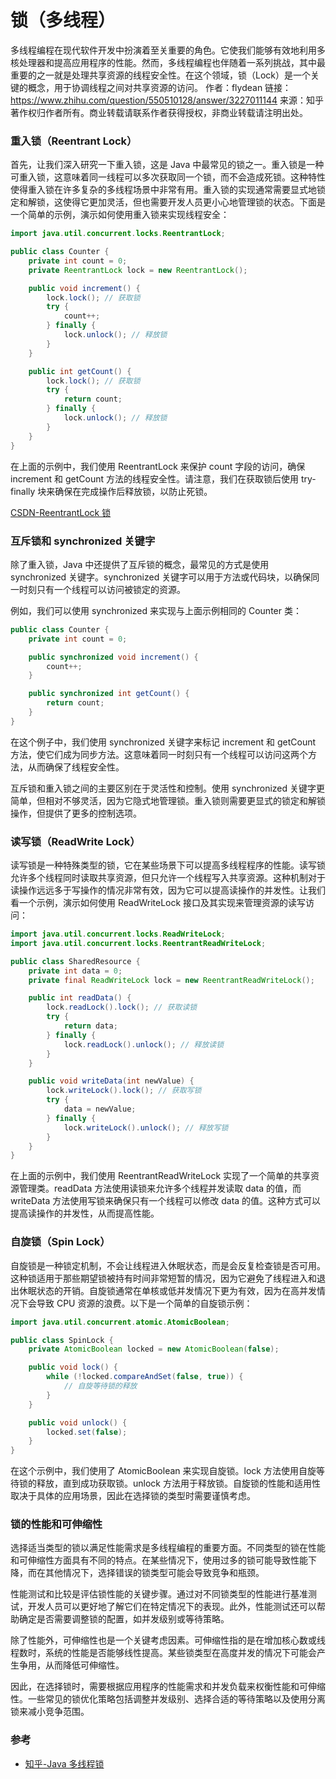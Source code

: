 # 锁（多线程）

多线程编程在现代软件开发中扮演着至关重要的角色。它使我们能够有效地利用多核处理器和提高应用程序的性能。然而，多线程编程也伴随着一系列挑战，其中最重要的之一就是处理共享资源的线程安全性。在这个领域，锁（Lock）是一个关键的概念，用于协调线程之间对共享资源的访问。
作者：flydean
链接：https://www.zhihu.com/question/550510128/answer/3227011144
来源：知乎
著作权归作者所有。商业转载请联系作者获得授权，非商业转载请注明出处。

### 重入锁（Reentrant Lock）

首先，让我们深入研究一下重入锁，这是 Java 中最常见的锁之一。重入锁是一种可重入锁，这意味着同一线程可以多次获取同一个锁，而不会造成死锁。这种特性使得重入锁在许多复杂的多线程场景中非常有用。重入锁的实现通常需要显式地锁定和解锁，这使得它更加灵活，但也需要开发人员更小心地管理锁的状态。下面是一个简单的示例，演示如何使用重入锁来实现线程安全：

```Java
import java.util.concurrent.locks.ReentrantLock;

public class Counter {
    private int count = 0;
    private ReentrantLock lock = new ReentrantLock();

    public void increment() {
        lock.lock(); // 获取锁
        try {
            count++;
        } finally {
            lock.unlock(); // 释放锁
        }
    }

    public int getCount() {
        lock.lock(); // 获取锁
        try {
            return count;
        } finally {
            lock.unlock(); // 释放锁
        }
    }
}
```

在上面的示例中，我们使用 ReentrantLock 来保护 count 字段的访问，确保 increment 和 getCount 方法的线程安全性。请注意，我们在获取锁后使用 try-finally 块来确保在完成操作后释放锁，以防止死锁。

[CSDN-ReentrantLock 锁](https://blog.csdn.net/weixin_46121031/article/details/106121238)

### 互斥锁和 synchronized 关键字

除了重入锁，Java 中还提供了互斥锁的概念，最常见的方式是使用 synchronized 关键字。synchronized 关键字可以用于方法或代码块，以确保同一时刻只有一个线程可以访问被锁定的资源。

例如，我们可以使用 synchronized 来实现与上面示例相同的 Counter 类：

```Java
public class Counter {
    private int count = 0;

    public synchronized void increment() {
        count++;
    }

    public synchronized int getCount() {
        return count;
    }
}
```

在这个例子中，我们使用 synchronized 关键字来标记 increment 和 getCount 方法，使它们成为同步方法。这意味着同一时刻只有一个线程可以访问这两个方法，从而确保了线程安全性。

互斥锁和重入锁之间的主要区别在于灵活性和控制。使用 synchronized 关键字更简单，但相对不够灵活，因为它隐式地管理锁。重入锁则需要更显式的锁定和解锁操作，但提供了更多的控制选项。

### 读写锁（ReadWrite Lock）

读写锁是一种特殊类型的锁，它在某些场景下可以提高多线程程序的性能。读写锁允许多个线程同时读取共享资源，但只允许一个线程写入共享资源。这种机制对于读操作远远多于写操作的情况非常有效，因为它可以提高读操作的并发性。让我们看一个示例，演示如何使用 ReadWriteLock 接口及其实现来管理资源的读写访问：

```Java
import java.util.concurrent.locks.ReadWriteLock;
import java.util.concurrent.locks.ReentrantReadWriteLock;

public class SharedResource {
    private int data = 0;
    private final ReadWriteLock lock = new ReentrantReadWriteLock();

    public int readData() {
        lock.readLock().lock(); // 获取读锁
        try {
            return data;
        } finally {
            lock.readLock().unlock(); // 释放读锁
        }
    }

    public void writeData(int newValue) {
        lock.writeLock().lock(); // 获取写锁
        try {
            data = newValue;
        } finally {
            lock.writeLock().unlock(); // 释放写锁
        }
    }
}
```

在上面的示例中，我们使用 ReentrantReadWriteLock 实现了一个简单的共享资源管理类。readData 方法使用读锁来允许多个线程并发读取 data 的值，而 writeData 方法使用写锁来确保只有一个线程可以修改 data 的值。这种方式可以提高读操作的并发性，从而提高性能。

### 自旋锁（Spin Lock）

自旋锁是一种锁定机制，不会让线程进入休眠状态，而是会反复检查锁是否可用。这种锁适用于那些期望锁被持有时间非常短暂的情况，因为它避免了线程进入和退出休眠状态的开销。自旋锁通常在单核或低并发情况下更为有效，因为在高并发情况下会导致 CPU 资源的浪费。以下是一个简单的自旋锁示例：

```Java
import java.util.concurrent.atomic.AtomicBoolean;

public class SpinLock {
    private AtomicBoolean locked = new AtomicBoolean(false);

    public void lock() {
        while (!locked.compareAndSet(false, true)) {
            // 自旋等待锁的释放
        }
    }

    public void unlock() {
        locked.set(false);
    }
}
```

在这个示例中，我们使用了 AtomicBoolean 来实现自旋锁。lock 方法使用自旋等待锁的释放，直到成功获取锁。unlock 方法用于释放锁。自旋锁的性能和适用性取决于具体的应用场景，因此在选择锁的类型时需要谨慎考虑。

### 锁的性能和可伸缩性

选择适当类型的锁以满足性能需求是多线程编程的重要方面。不同类型的锁在性能和可伸缩性方面具有不同的特点。在某些情况下，使用过多的锁可能导致性能下降，而在其他情况下，选择错误的锁类型可能会导致竞争和瓶颈。

性能测试和比较是评估锁性能的关键步骤。通过对不同锁类型的性能进行基准测试，开发人员可以更好地了解它们在特定情况下的表现。此外，性能测试还可以帮助确定是否需要调整锁的配置，如并发级别或等待策略。

除了性能外，可伸缩性也是一个关键考虑因素。可伸缩性指的是在增加核心数或线程数时，系统的性能是否能够线性提高。某些锁类型在高度并发的情况下可能会产生争用，从而降低可伸缩性。

因此，在选择锁时，需要根据应用程序的性能需求和并发负载来权衡性能和可伸缩性。一些常见的锁优化策略包括调整并发级别、选择合适的等待策略以及使用分离锁来减小竞争范围。

### 参考

- [知乎-Java 多线程锁](https://www.zhihu.com/question/550510128/answer/3227011144)
